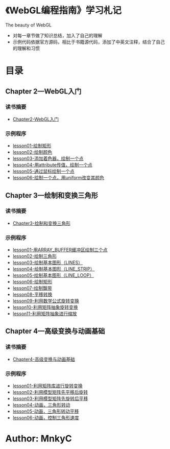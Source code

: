 # 《WebGL编程指南》学习札记
The beauty of WebGL

- 对每一章节做了知识总结，加入了自己的理解
- 示例代码依据官方源码，相比于书籍源代码，添加了中英文注释，结合了自己的理解和习惯

# 目录

## Chapter 2—WebGL入门

### 读书摘要

- [Chapter2-WebGL入门](https://github.com/MnkyC/Notes-WebGL/blob/main/chapter02/Chapter2-WebGL%E5%85%A5%E9%97%A8.md)

### 示例程序

- [lesson01-绘制矩形](https://github.com/MnkyC/Notes-WebGL/blob/main/chapter02/lesson01/DrawRectangle.js)
- [lesson02-绘制颜色](https://github.com/MnkyC/Notes-WebGL/blob/main/chapter02/lesson02/HelloCanvas.js)
- [lesson03-添加着色器，绘制一个点](https://github.com/MnkyC/Notes-WebGL/blob/main/chapter02/lesson03/HelloPoint1.js)
- [lesson04-用attribute传值，绘制一个点](https://github.com/MnkyC/Notes-WebGL/blob/main/chapter02/lesson04/HelloPoint2.js)
- [lesson05-通过鼠标绘制一个点](https://github.com/MnkyC/Notes-WebGL/blob/main/chapter02/lesson05/ClickedPoints.js)
- [lesson06-绘制一个点，用uniform改变其颜色](https://github.com/MnkyC/Notes-WebGL/blob/main/chapter02/lesson06/ColoredPoints.js)

## Chapter 3—绘制和变换三角形

### 读书摘要

- [Chapter3-绘制和变换三角形](https://github.com/MnkyC/Notes-WebGL/blob/main/chapter03/Chapter3-%E7%BB%98%E5%88%B6%E5%92%8C%E5%8F%98%E6%8D%A2%E4%B8%89%E8%A7%92%E5%BD%A2.md)

### 示例程序

- [lesson01-用ARRAY_BUFFER缓冲区绘制三个点](https://github.com/MnkyC/Notes-WebGL/blob/main/chapter03/lesson01/MultiPoint.js)
- [lesson02-绘制三角形](https://github.com/MnkyC/Notes-WebGL/blob/main/chapter03/lesson02/HelloTriangle.js)
- [lesson03-绘制基本图形（LINES）](https://github.com/MnkyC/Notes-WebGL/blob/main/chapter03/lesson03/HelloTriangle_LINES.js)
- [lesson04-绘制基本图形（LINE_STRIP）](https://github.com/MnkyC/Notes-WebGL/blob/main/chapter03/lesson04/HelloTriangle_LINE_STRIP.js)
- [lesson05-绘制基本图形（LINE_LOOP）](https://github.com/MnkyC/Notes-WebGL/blob/main/chapter03/lesson05/HelloTriangle_LINE_LOOP.js)
- [lesson06-绘制矩形](https://github.com/MnkyC/Notes-WebGL/blob/main/chapter03/lesson06/HelloQuad.js)
- [lesson07-绘制飘带](https://github.com/MnkyC/Notes-WebGL/blob/main/chapter03/lesson07/HelloQuad_FAN.js)
- [lesson08-平移转换](https://github.com/MnkyC/Notes-WebGL/blob/main/chapter03/lesson08/TranslatedTriangle.js)
- [lesson09-利用数学公式旋转变换](https://github.com/MnkyC/Notes-WebGL/blob/main/chapter03/lesson09/RotatedTriangle.js)
- [lesson10-利用矩阵抽象旋转变换](https://github.com/MnkyC/Notes-WebGL/blob/main/chapter03/lesson10/RotatedTriangle_Matrix.js)
- [lesson11-利用矩阵抽象进行缩放](https://github.com/MnkyC/Notes-WebGL/blob/main/chapter03/lesson11/ScaledTriangle_Matrix.js)

## Chapter 4—高级变换与动画基础

### 读书摘要

- [Chapter4-高级变换与动画基础](https://github.com/MnkyC/Notes-WebGL/blob/main/chapter04/Chapter4-%E9%AB%98%E7%BA%A7%E5%8F%98%E6%8D%A2%E4%B8%8E%E5%8A%A8%E7%94%BB%E5%9F%BA%E7%A1%80.md)

### 示例程序

- [lesson01-利用矩阵库进行旋转变换](https://github.com/MnkyC/Notes-WebGL/blob/main/chapter04/lesson01/RotatedTriangle_Matrix4.js)
- [lesson02-利用模型矩阵先平移后旋转](https://github.com/MnkyC/Notes-WebGL/blob/main/chapter04/lesson02/RotatedTranslatedTriangle.js)
- [lesson03-利用模型矩阵先旋转后平移](https://github.com/MnkyC/Notes-WebGL/blob/main/chapter04/lesson03/TranslatedRotatedTriangle.js)
- [lesson04-动画，三角形转动](https://github.com/MnkyC/Notes-WebGL/blob/main/chapter04/lesson04/RotatingTriangle.js)
- [lesson05-动画，三角形转动平移](https://github.com/MnkyC/Notes-WebGL/blob/main/chapter04/lesson05/RotatingTranslatedTriangle.js)
- [lesson06-动画，控制三角形速度](https://github.com/MnkyC/Notes-WebGL/blob/main/chapter04/lesson06/RotatingTriangle_withButtons.js)

# Author: MnkyC